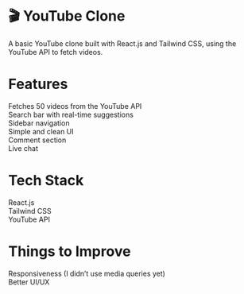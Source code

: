 
# 🎬 YouTube Clone
A basic YouTube clone built with React.js and Tailwind CSS, using the YouTube API to fetch videos.

# Features
Fetches 50 videos from the YouTube API <br>
Search bar with real-time suggestions <br>
Sidebar navigation <br>
Simple and clean UI <br>
Comment section <br>
Live chat <br>

# Tech Stack
React.js <br>
Tailwind CSS <br>
YouTube API <br>

# Things to Improve
Responsiveness (I didn’t use media queries yet) <br>
Better UI/UX <br>

